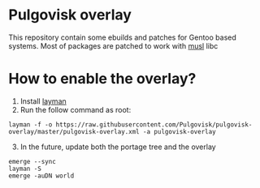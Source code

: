 # Pulgovisk overlay

This repository contain some ebuilds and patches for Gentoo based systems.
Most of packages are patched to work with [musl](https://www.musl-libc.org/) libc

# How to enable the overlay?
1. Install [layman](https://packages.gentoo.org/packages/app-portage/layman)
2. Run the follow command as root:

```layman -f -o https://raw.githubusercontent.com/Pulgovisk/pulgovisk-overlay/master/pulgovisk-overlay.xml -a pulgovisk-overlay```

3. In the future, update both the portage tree and the overlay
```
emerge --sync
layman -S
emerge -auDN world
```
